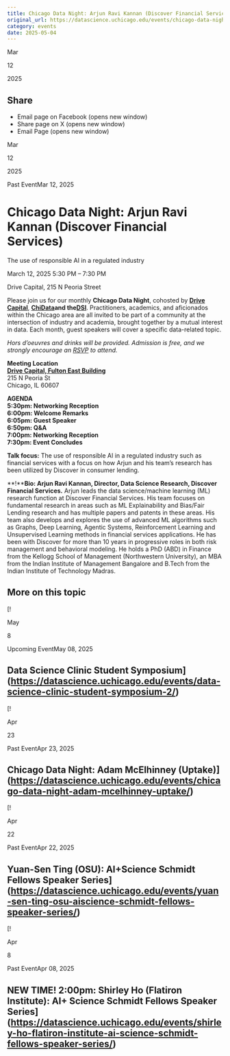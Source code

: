 ```yaml
---
title: Chicago Data Night: Arjun Ravi Kannan (Discover Financial Services) – DSI
original_url: https://datascience.uchicago.edu/events/chicago-data-night-arjun-ravi-kannan-discover-financial-services
category: events
date: 2025-05-04
---
```


Mar

12

2025

## Share

* Email page on Facebook (opens new window)
* Share page on X (opens new window)
* Email Page (opens new window)

<!-- Table-like structure detected -->

Mar

12

2025

Past EventMar 12, 2025

# Chicago Data Night: Arjun Ravi Kannan (Discover Financial Services)

The use of responsible AI in a regulated industry

March 12, 2025 5:30 PM – 7:30 PM

Drive Capital, 215 N Peoria Street

Please join us for our monthly **Chicago Data Night**, cohosted by **[Drive Capital](https://www.drivecapital.com/)**, **[ChiData](https://uchi-db.github.io/chidatasite/)**and the**[DSI](https://datascience.uchicago.edu/)**. Practitioners, academics, and aficionados within the Chicago area are all invited to be part of a community at the intersection of industry and academia, brought together by a mutual interest in data. Each month, guest speakers will cover a specific data-related topic.

*Hors d’oeuvres and drinks will be provided. Admission is free, and we strongly encourage an [RSVP](https://www.meetup.com/chicago-data-night/events/306308951/?utm_medium=referral&utm_campaign=share-btn_savedevents_share_modal&utm_source=link) to attend.*

**Meeting Location**  
[**Drive Capital, Fulton East Building**](https://www.google.com/maps/place/215+N+Peoria+St,+Chicago,+IL+60607/@41.8860371,-87.6494763,17z/data=!3m1!4b1!4m6!3m5!1s0x880e2cd00cb2d1cb:0xd3b3f93168e93802!8m2!3d41.8860371!4d-87.6494763!16s%2Fg%2F11cs6mv4hh?entry=ttu&g_ep=EgoyMDI0MDkyNS4wIKXMDSoASAFQAw%3D%3D)  
215 N Peoria St  
Chicago, IL 60607

**AGENDA**  
**5:30pm: Networking Reception**  
**6:00pm: Welcome Remarks**  
**6:05pm: Guest Speaker**  
**6:50pm: Q&A**  
**7:00pm: Networking Reception**  
**7:30pm: Event Concludes**

**Talk focus:** The use of responsible AI in a regulated industry such as financial services with a focus on how Arjun and his team’s research has been utilized by Discover in consumer lending.

**!****Bio: Arjun Ravi Kannan, Director, Data Science Research, Discover Financial Services.** Arjun leads the data science/machine learning (ML) research function at Discover Financial Services. His team focuses on fundamental research in areas such as ML Explainability and Bias/Fair Lending research and has multiple papers and patents in these areas. His team also develops and explores the use of advanced ML algorithms such as Graphs, Deep Learning, Agentic Systems, Reinforcement Learning and Unsupervised Learning methods in financial services applications. He has been with Discover for more than 10 years in progressive roles in both risk management and behavioral modeling. He holds a PhD (ABD) in Finance from the Kellogg School of Management (Northwestern University), an MBA from the Indian Institute of Management Bangalore and B.Tech from the Indian Institute of Technology Madras.

## More on this topic

[!

May

8

Upcoming EventMay 08, 2025

## Data Science Clinic Student Symposium](https://datascience.uchicago.edu/events/data-science-clinic-student-symposium-2/)
[!

Apr

23

Past EventApr 23, 2025

## Chicago Data Night: Adam McElhinney (Uptake)](https://datascience.uchicago.edu/events/chicago-data-night-adam-mcelhinney-uptake/)
[!

Apr

22

Past EventApr 22, 2025

## Yuan-Sen Ting (OSU): AI+Science Schmidt Fellows Speaker Series](https://datascience.uchicago.edu/events/yuan-sen-ting-osu-aiscience-schmidt-fellows-speaker-series/)
[!

Apr

8

Past EventApr 08, 2025

## NEW TIME! 2:00pm: Shirley Ho (Flatiron Institute): AI+ Science Schmidt Fellows Speaker Series](https://datascience.uchicago.edu/events/shirley-ho-flatiron-institute-ai-science-schmidt-fellows-speaker-series/)